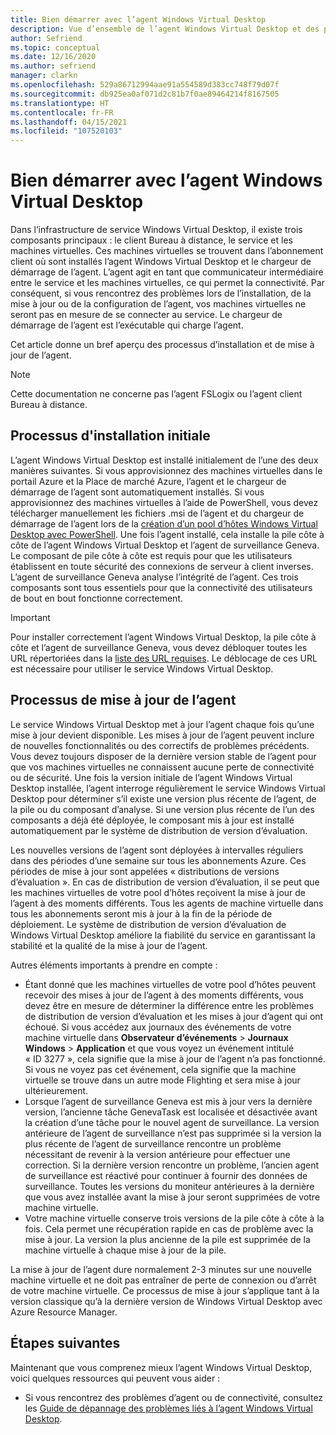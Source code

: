 ```yaml
---
title: Bien démarrer avec l’agent Windows Virtual Desktop
description: Vue d’ensemble de l’agent Windows Virtual Desktop et des processus de mise à jour.
author: Sefriend
ms.topic: conceptual
ms.date: 12/16/2020
ms.author: sefriend
manager: clarkn
ms.openlocfilehash: 529a86712994aae91a554589d383cc748f79d07f
ms.sourcegitcommit: db925ea0af071d2c81b7f0ae89464214f8167505
ms.translationtype: HT
ms.contentlocale: fr-FR
ms.lasthandoff: 04/15/2021
ms.locfileid: "107520103"
---
```

# <a name="get-started-with-the-windows-virtual-desktop-agent"></a>Bien démarrer avec l’agent Windows Virtual Desktop

Dans l’infrastructure de service Windows Virtual Desktop, il existe trois composants principaux : le client Bureau à distance, le service et les machines virtuelles. Ces machines virtuelles se trouvent dans l’abonnement client où sont installés l’agent Windows Virtual Desktop et le chargeur de démarrage de l’agent. L’agent agit en tant que communicateur intermédiaire entre le service et les machines virtuelles, ce qui permet la connectivité. Par conséquent, si vous rencontrez des problèmes lors de l’installation, de la mise à jour ou de la configuration de l’agent, vos machines virtuelles ne seront pas en mesure de se connecter au service. Le chargeur de démarrage de l’agent est l’exécutable qui charge l’agent. 

Cet article donne un bref aperçu des processus d’installation et de mise à jour de l’agent.

>[!NOTE]
>Cette documentation ne concerne pas l’agent FSLogix ou l’agent client Bureau à distance.


## <a name="initial-installation-process"></a>Processus d'installation initiale

L’agent Windows Virtual Desktop est installé initialement de l’une des deux manières suivantes. Si vous approvisionnez des machines virtuelles dans le portail Azure et la Place de marché Azure, l’agent et le chargeur de démarrage de l’agent sont automatiquement installés. Si vous approvisionnez des machines virtuelles à l’aide de PowerShell, vous devez télécharger manuellement les fichiers .msi de l’agent et du chargeur de démarrage de l’agent lors de la [création d’un pool d’hôtes Windows Virtual Desktop avec PowerShell](create-host-pools-powershell.md#register-the-virtual-machines-to-the-windows-virtual-desktop-host-pool). Une fois l’agent installé, cela installe la pile côte à côte de l’agent Windows Virtual Desktop et l’agent de surveillance Geneva. Le composant de pile côte à côte est requis pour que les utilisateurs établissent en toute sécurité des connexions de serveur à client inverses. L’agent de surveillance Geneva analyse l’intégrité de l’agent. Ces trois composants sont tous essentiels pour que la connectivité des utilisateurs de bout en bout fonctionne correctement.

>[!IMPORTANT]
>Pour installer correctement l’agent Windows Virtual Desktop, la pile côte à côte et l’agent de surveillance Geneva, vous devez débloquer toutes les URL répertoriées dans la [liste des URL requises](safe-url-list.md#virtual-machines). Le déblocage de ces URL est nécessaire pour utiliser le service Windows Virtual Desktop.

## <a name="agent-update-process"></a>Processus de mise à jour de l’agent

Le service Windows Virtual Desktop met à jour l’agent chaque fois qu’une mise à jour devient disponible. Les mises à jour de l’agent peuvent inclure de nouvelles fonctionnalités ou des correctifs de problèmes précédents. Vous devez toujours disposer de la dernière version stable de l’agent pour que vos machines virtuelles ne connaissent aucune perte de connectivité ou de sécurité. Une fois la version initiale de l’agent Windows Virtual Desktop installée, l’agent interroge régulièrement le service Windows Virtual Desktop pour déterminer s’il existe une version plus récente de l’agent, de la pile ou du composant d’analyse. Si une version plus récente de l’un des composants a déjà été déployée, le composant mis à jour est installé automatiquement par le système de distribution de version d’évaluation.

Les nouvelles versions de l’agent sont déployées à intervalles réguliers dans des périodes d’une semaine sur tous les abonnements Azure. Ces périodes de mise à jour sont appelées « distributions de versions d’évaluation ». En cas de distribution de version d’évaluation, il se peut que les machines virtuelles de votre pool d’hôtes reçoivent la mise à jour de l’agent à des moments différents. Tous les agents de machine virtuelle dans tous les abonnements seront mis à jour à la fin de la période de déploiement. Le système de distribution de version d’évaluation de Windows Virtual Desktop améliore la fiabilité du service en garantissant la stabilité et la qualité de la mise à jour de l’agent.


Autres éléments importants à prendre en compte :

- Étant donné que les machines virtuelles de votre pool d’hôtes peuvent recevoir des mises à jour de l’agent à des moments différents, vous devez être en mesure de déterminer la différence entre les problèmes de distribution de version d’évaluation et les mises à jour d’agent qui ont échoué. Si vous accédez aux journaux des événements de votre machine virtuelle dans **Observateur d’événements** > **Journaux Windows** > **Application** et que vous voyez un événement intitulé « ID 3277 », cela signifie que la mise à jour de l’agent n’a pas fonctionné. Si vous ne voyez pas cet événement, cela signifie que la machine virtuelle se trouve dans un autre mode Flighting et sera mise à jour ultérieurement.
- Lorsque l’agent de surveillance Geneva est mis à jour vers la dernière version, l’ancienne tâche GenevaTask est localisée et désactivée avant la création d’une tâche pour le nouvel agent de surveillance. La version antérieure de l’agent de surveillance n’est pas supprimée si la version la plus récente de l’agent de surveillance rencontre un problème nécessitant de revenir à la version antérieure pour effectuer une correction. Si la dernière version rencontre un problème, l’ancien agent de surveillance est réactivé pour continuer à fournir des données de surveillance. Toutes les versions du moniteur antérieures à la dernière que vous avez installée avant la mise à jour seront supprimées de votre machine virtuelle.
- Votre machine virtuelle conserve trois versions de la pile côte à côte à la fois. Cela permet une récupération rapide en cas de problème avec la mise à jour. La version la plus ancienne de la pile est supprimée de la machine virtuelle à chaque mise à jour de la pile.

La mise à jour de l’agent dure normalement 2-3 minutes sur une nouvelle machine virtuelle et ne doit pas entraîner de perte de connexion ou d’arrêt de votre machine virtuelle. Ce processus de mise à jour s’applique tant à la version classique qu’à la dernière version de Windows Virtual Desktop avec Azure Resource Manager.

## <a name="next-steps"></a>Étapes suivantes

Maintenant que vous comprenez mieux l’agent Windows Virtual Desktop, voici quelques ressources qui peuvent vous aider :

- Si vous rencontrez des problèmes d’agent ou de connectivité, consultez les [Guide de dépannage des problèmes liés à l’agent Windows Virtual Desktop](troubleshoot-agent.md).
